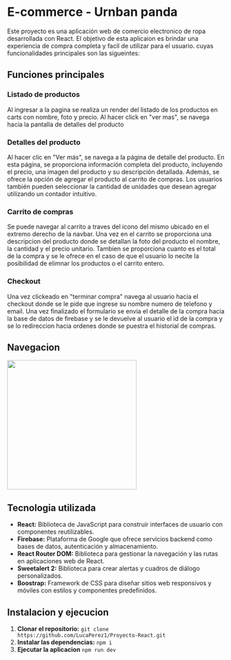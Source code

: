 # E-commerce - Urnban panda 

Este proyecto es una aplicación web de comercio electronico de ropa desarrollada con React. El objetivo de esta aplicaion es brindar una experiencia de compra completa y facil de utilizar para el usuario. cuyas funcionalidades principales son las sigueintes: 

## Funciones principales 

### Listado de productos

Al ingresar a la pagina se realiza un render del listado de los productos en carts con nombre, foto y precio. Al hacer click en "ver mas", se navega hacia la pantalla de detalles del producto

### Detalles del producto 

Al hacer clic en "Ver más", se navega a la página de detalle del producto. En esta página, se proporciona información completa del producto, incluyendo el precio, una imagen del producto y su descripción detallada. Además, se ofrece la opción de agregar el producto al carrito de compras. Los usuarios también pueden seleccionar la cantidad de unidades que desean agregar utilizando un contador intuitivo.  

### Carrito de compras 

Se puede navegar al carrito a traves del icono del mismo ubicado en el extremo derecho de la navbar. Una vez en el carrito se proporciona una descripcion del producto donde se detallan la foto del producto el nombre, la cantidad y el precio unitario. Tambien se proporciona cuanto es el total de la compra y se le ofrece en el caso de que el usuario lo necite la posibilidad de elimnar los productos o el carrito entero. 

### Checkout 

Una vez clickeado en "terminar compra" navega al usuario hacia el checkout donde se le pide que ingrese su nombre numero de telefono y email. Una vez finalizado el formulario se envia el detalle de la compra hacia la base de datos de firebase y se le devuelve al usuario el id de la compra y se lo redireccion hacia ordenes donde se puestra el historial de compras. 

## Navegacion

<img src="./public/assets/img/proyecto-react.gif" width="300" >

## Tecnologia utilizada 

- **React:** Biblioteca de JavaScript para construir interfaces de usuario con componentes reutilizables.
- **Firebase:** Plataforma de Google que ofrece servicios backend como bases de datos, autenticación y almacenamiento.
- **React Router DOM:** Biblioteca para gestionar la navegación y las rutas en aplicaciones web de React.
- **Sweetalert 2:** Biblioteca para crear alertas y cuadros de diálogo personalizados.
- **Boostrap:** Framework de CSS para diseñar sitios web responsivos y móviles con estilos y componentes predefinidos.

## Instalacion y ejecucion

1. **Clonar el repositorio:** `git clone https://github.com/LucaPerez1/Proyecto-React.git`
2. **Instalar las dependencias:** `npm i`
3. **Ejecutar la aplicacion** `npm run dev`

